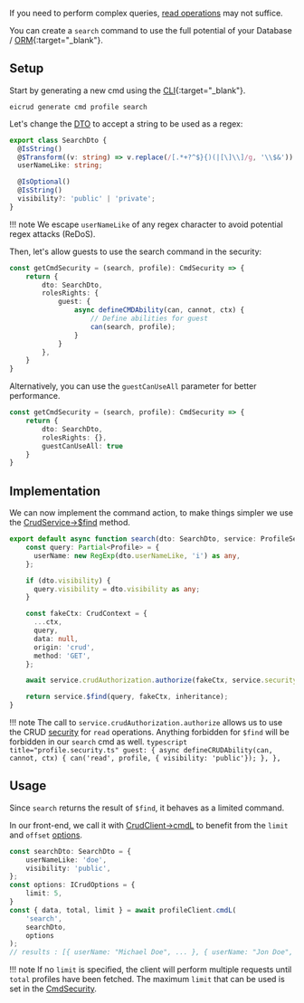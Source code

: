 If you need to perform complex queries, [read operations](../services/operations.md) may not suffice. 

You can create a `search` command to use the full potential of your Database / [ORM](https://mikro-orm.io/){:target="_blank"}.

## Setup

Start by generating a new cmd using the [CLI](https://www.npmjs.com/package/@eicrud/cli){:target="_blank"}.

```shell
eicrud generate cmd profile search
```

Let's change the [DTO](../validation/definition.md) to accept a string to be used as a regex:

```typescript title="search.dto.ts"
export class SearchDto {
  @IsString()
  @$Transform((v: string) => v.replace(/[.*+?^$}{)(|[\]\\]/g, '\\$&'))
  userNameLike: string;

  @IsOptional()
  @IsString()
  visibility?: 'public' | 'private';
}
```
!!! note
    We escape `userNameLike` of any regex character to avoid potential regex attacks (ReDoS).

Then, let's allow guests to use the search command in the security:
```typescript title="search.security.ts"
const getCmdSecurity = (search, profile): CmdSecurity => { 
    return {
        dto: SearchDto,
        rolesRights: {
            guest: {
                async defineCMDAbility(can, cannot, ctx) {
                    // Define abilities for guest
                    can(search, profile);
                }
            }
        },
    }
}
```
Alternatively, you can use the `guestCanUseAll` parameter for better performance.
```typescript title="search.security.ts"
const getCmdSecurity = (search, profile): CmdSecurity => { 
    return {
        dto: SearchDto,
        rolesRights: {},
        guestCanUseAll: true
    }
}
```

## Implementation

We can now implement the command action, to make things simpler we use the [CrudService->$find](../services/operations.md#read-operations) method.

```typescript title="search.action.ts"
export default async function search(dto: SearchDto, service: ProfileService, ctx: CrudContext, inheritance?: any ){
    const query: Partial<Profile> = {
      userName: new RegExp(dto.userNameLike, 'i') as any,
    };

    if (dto.visibility) {
      query.visibility = dto.visibility as any;
    }

    const fakeCtx: CrudContext = {
      ...ctx,
      query,
      data: null,
      origin: 'crud',
      method: 'GET',
    };

    await service.crudAuthorization.authorize(fakeCtx, service.security);

    return service.$find(query, fakeCtx, inheritance);
}
```
!!! note
    The call to `service.crudAuthorization.authorize` allows us to use the CRUD [security](../security/definition.md) for `read` operations. Anything forbidden for `$find` will be forbidden in our `search` cmd as well. 
    ```typescript title="profile.security.ts"
    guest: {
        async defineCRUDAbility(can, cannot, ctx) {
            can('read', profile, { visibility: 'public'});
        },
    },
    ```


## Usage

Since `search` returns the result of `$find`, it behaves as a limited command.

In our front-end, we call it with [CrudClient->cmdL](../client/operations.md#cmdl) to benefit from the `limit` and `offset` [options](../services/options.md).

```typescript
const searchDto: SearchDto = {
    userNameLike: 'doe',
    visibility: 'public',
};
const options: ICrudOptions = {
    limit: 5,
}
const { data, total, limit } = await profileClient.cmdL(
    'search',
    searchDto,
    options
);
// results : [{ userName: "Michael Doe", ... }, { userName: "Jon Doe", ...}]
```
!!! note
    If no `limit` is specified, the client will perform multiple requests until `total` profiles have been fetched. The maximum `limit` that can be used is set in the [CmdSecurity](../configuration/limits.md#cmdsecurity).